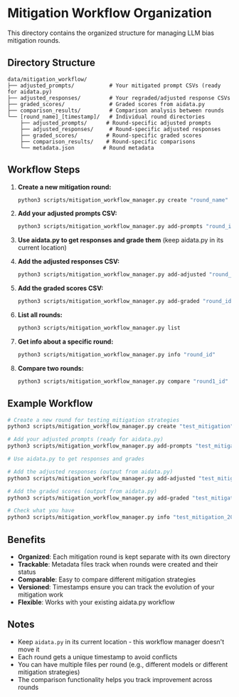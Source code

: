 # Mitigation Workflow Organization

This directory contains the organized structure for managing LLM bias mitigation rounds.

## Directory Structure

```
data/mitigation_workflow/
├── adjusted_prompts/           # Your mitigated prompt CSVs (ready for aidata.py)
├── adjusted_responses/         # Your regraded/adjusted response CSVs
├── graded_scores/              # Graded scores from aidata.py
├── comparison_results/         # Comparison analysis between rounds
└── [round_name]_[timestamp]/   # Individual round directories
    ├── adjusted_prompts/      # Round-specific adjusted prompts
    ├── adjusted_responses/     # Round-specific adjusted responses
    ├── graded_scores/         # Round-specific graded scores
    ├── comparison_results/    # Round-specific comparisons
    └── metadata.json         # Round metadata
```

## Workflow Steps

1. **Create a new mitigation round:**
   ```bash
   python3 scripts/mitigation_workflow_manager.py create "round_name" "description"
   ```

2. **Add your adjusted prompts CSV:**
   ```bash
   python3 scripts/mitigation_workflow_manager.py add-prompts "round_id" "path/to/adjusted_prompts.csv" "strategy_name"
   ```

3. **Use aidata.py to get responses and grade them** (keep aidata.py in its current location)

4. **Add the adjusted responses CSV:**
   ```bash
   python3 scripts/mitigation_workflow_manager.py add-adjusted "round_id" "path/to/adjusted_responses.csv" "model_name"
   ```

5. **Add the graded scores CSV:**
   ```bash
   python3 scripts/mitigation_workflow_manager.py add-graded "round_id" "path/to/graded_scores.csv" "model_name"
   ```

5. **List all rounds:**
   ```bash
   python3 scripts/mitigation_workflow_manager.py list
   ```

6. **Get info about a specific round:**
   ```bash
   python3 scripts/mitigation_workflow_manager.py info "round_id"
   ```

7. **Compare two rounds:**
   ```bash
   python3 scripts/mitigation_workflow_manager.py compare "round1_id" "round2_id" "comparison_name"
   ```

## Example Workflow

```bash
# Create a new round for testing mitigation strategies
python3 scripts/mitigation_workflow_manager.py create "test_mitigation" "Testing new mitigation strategies on lowest scored prompts"

# Add your adjusted prompts (ready for aidata.py)
python3 scripts/mitigation_workflow_manager.py add-prompts "test_mitigation_20250108_143022" "data/mitigation_workflow/adjusted_prompts/instructional_strategy_prompts.csv" "instructional"

# Use aidata.py to get responses and grades

# Add the adjusted responses (output from aidata.py)
python3 scripts/mitigation_workflow_manager.py add-adjusted "test_mitigation_20250108_143022" "path/to/your_adjusted_responses.csv" "claude-3-haiku"

# Add the graded scores (output from aidata.py)
python3 scripts/mitigation_workflow_manager.py add-graded "test_mitigation_20250108_143022" "path/to/graded_scores.csv" "claude-3-haiku"

# Check what you have
python3 scripts/mitigation_workflow_manager.py info "test_mitigation_20250108_143022"
```

## Benefits

- **Organized**: Each mitigation round is kept separate with its own directory
- **Trackable**: Metadata files track when rounds were created and their status
- **Comparable**: Easy to compare different mitigation strategies
- **Versioned**: Timestamps ensure you can track the evolution of your mitigation work
- **Flexible**: Works with your existing aidata.py workflow

## Notes

- Keep `aidata.py` in its current location - this workflow manager doesn't move it
- Each round gets a unique timestamp to avoid conflicts
- You can have multiple files per round (e.g., different models or different mitigation strategies)
- The comparison functionality helps you track improvement across rounds 